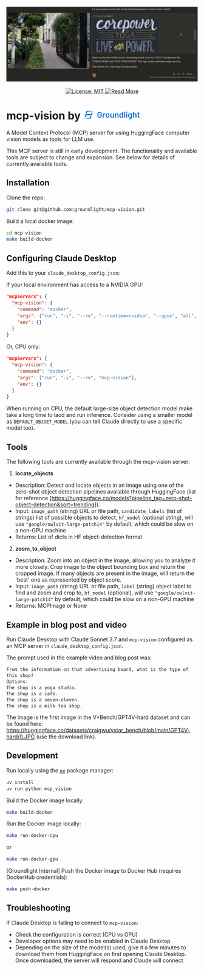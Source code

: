 <p align="center">
<img src="images/image0_and_claude_zoomed_in.png">
</p>

<p align="center">
  <a href="https://opensource.org/licenses/MIT">
    <img src="https://img.shields.io/badge/License-MIT-yellow?style=for-the-badge" alt="License: MIT">
  <a href="https://www.groundlight.ai/blog/vision-as-mcp-service">
    <img src="https://img.shields.io/badge/Read%20More-Blog-orange?style=for-the-badge"  alt="Read More">
  </a>
</p>
  </a>
</p>

# mcp-vision by <img src="images/gl_logo.png" height=25>

A Model Context Protocol (MCP) server for using HuggingFace computer vision models as tools for LLM use.

This MCP server is still in early development. The functionality and available tools are subject to change and expansion. 
See below for details of currently available tools.

## Installation

Clone the repo:
```bash
git clone git@github.com:groundlight/mcp-vision.git
```

Build a local docker image:
```bash
cd mcp-vision
make build-docker
```

## Configuring Claude Desktop

Add this to your `claude_desktop_config.json`:

If your local environment has access to a NVIDIA GPU:
```json
"mcpServers": {
  "mcp-vision": {
    "command": "docker",
    "args": ["run", "-i", "--rm", "--runtime=nvidia", "--gpus", "all", "mcp-vision"],
	"env": {}
  }
}
```
Or, CPU only:
```json
"mcpServers": {
  "mcp-vision": {
    "command": "docker",
    "args": ["run", "-i", "--rm", "mcp-vision"],
	"env": {}
  }
}
```
When running on CPU, the default large-size object detection model make take a long time to laod and run inference. Consider using a smaller model as `DEFAULT_OBJDET_MODEL` (you can tell Claude directly to use a specific model too). 

## Tools
The following tools are currently available through the mcp-vision server:

1. **locate_objects**
- Description: Detect and locate objects in an image using one of the zero-shot object detection pipelines available 
through HuggingFace (list for reference [https://huggingface.co/models?pipeline_tag=zero-shot-object-detection&sort=trending]). 
- Input: `image_path` (string) URL or file path, `candidate_labels` (list of strings) list of possible objects to detect, `hf_model` (optional string), will use `"google/owlvit-large-patch14"` by default, which could be slow on a non-GPU machine
- Returns: List of dicts in HF object-detection format

2. **zoom_to_object**
- Description: Zoom into an object in the image, allowing you to analyze it more closely. Crop image to the object bounding box and return the cropped image. If many objects are present in the image, will return the 'best' one as represented by object score.
- Input: `image_path` (string) URL or file path, `label` (string) object label to find and zoom and crop to, `hf_model` (optional), will use `"google/owlvit-large-patch14"` by default, which could be slow on a non-GPU machine
- Returns: MCPImage or None


## Example in blog post and video

Run Claude Desktop with Claude Sonnet 3.7 and `mcp-vision` configured as an MCP server in `claude_desktop_config.json`. 

The prompt used in the example video and blog post was: 
```
From the information on that advertising board, what is the type of this shop?
Options:
The shop is a yoga studio.
The shop is a cafe.
The shop is a seven-eleven.
The shop is a milk tea shop.
```
The image is the first image in the V*Bench/GPT4V-hard dataset and can be found here: https://huggingface.co/datasets/craigwu/vstar_bench/blob/main/GPT4V-hard/0.JPG (use the download link). 

## Development

Run locally using the <a href="https://github.com/astral-sh/uv">`uv`</a> package manager:
```bash
uv install
uv run python mcp_vision
```

Build the Docker image locally:
```bash
make build-docker
```

Run the Docker image locally:
```bash
make run-docker-cpu
```
or 
```bash
make run-docker-gpu
```

[Groundlight Internal] Push the Docker image to Docker Hub (requires DockerHub credentials):
```bash
make push-docker
```

## Troubleshooting

If Claude Desktop is failing to connect to `mcp-vision`:
- Check the configuration is correct (CPU vs GPU)
- Developer options may need to be enabled in Claude Desktop
- Depending on the size of the model(s) used, give it a few minutes to download them from HuggingFace on first opening Claude Desktop. Once downloaded, the server will respond and Claude will connect


